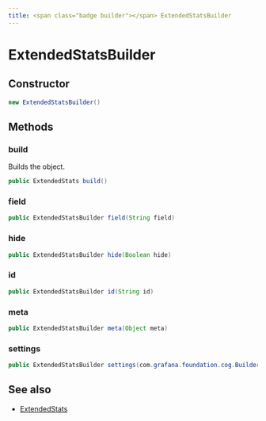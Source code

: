 ```yaml
---
title: <span class="badge builder"></span> ExtendedStatsBuilder
---
```

# <span class="badge builder"></span> ExtendedStatsBuilder

## Constructor

```java
new ExtendedStatsBuilder()
```
## Methods

### <span class="badge object-method"></span> build

Builds the object.

```java
public ExtendedStats build()
```

### <span class="badge object-method"></span> field

```java
public ExtendedStatsBuilder field(String field)
```

### <span class="badge object-method"></span> hide

```java
public ExtendedStatsBuilder hide(Boolean hide)
```

### <span class="badge object-method"></span> id

```java
public ExtendedStatsBuilder id(String id)
```

### <span class="badge object-method"></span> meta

```java
public ExtendedStatsBuilder meta(Object meta)
```

### <span class="badge object-method"></span> settings

```java
public ExtendedStatsBuilder settings(com.grafana.foundation.cog.Builder<ElasticsearchExtendedStatsSettings> settings)
```

## See also

 * <span class="badge object-type-class"></span> [ExtendedStats](./object-ExtendedStats.md)
